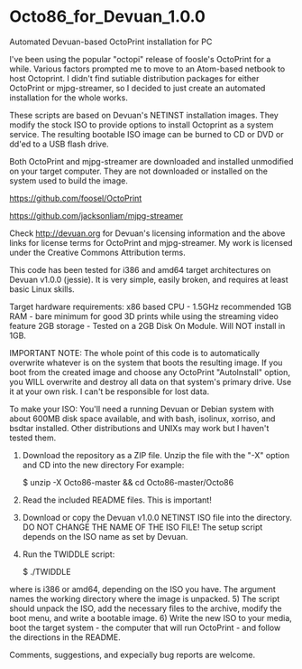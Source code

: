 # Octo86_for_Devuan_1.0.0
Automated Devuan-based OctoPrint installation for PC

  I've been using the popular "octopi" release of foosle's OctoPrint for a while.  Various factors prompted me to move to an Atom-based netbook to host Octoprint.  I didn't find sutiable distribution packages for either OctoPrint or mjpg-streamer, so I decided to just create an automated installation for the whole works.

  These scripts are based on Devuan's NETINST installation images.  They modify the stock ISO to provide options to install Octoprint as a system service.  The resulting bootable ISO image can be burned to CD or DVD or dd'ed to a USB flash drive.

  Both OctoPrint and mjpg-streamer are downloaded and installed unmodified on your target computer.  They are not downloaded or installed on the system used to build the image.
  
  https://github.com/foosel/OctoPrint
  
  https://github.com/jacksonliam/mjpg-streamer
  
  Check http://devuan.org for Devuan's licensing information and the above links for license terms for OctoPrint and mjpg-streamer.  My work is licensed under the Creative Commons Attribution terms.
  
  This code has been tested for i386 and amd64 target architectures on Devuan v1.0.0 (jessie).  It is very simple, easily broken, and requires at least basic Linux skills.
  
Target hardware requirements:
x86 based CPU - 1.5GHz recommended
1GB RAM - bare minimum for good 3D prints while using the streaming video feature
2GB storage - Tested on a 2GB Disk On Module.  Will NOT install in 1GB.
  
  IMPORTANT NOTE:
  The whole point of this code is to automatically overwrite whatever is on the system that boots the resulting image.  If you boot from the created image and choose any OctoPrint "AutoInstall" option, you WILL overwrite and destroy all data on that system's primary drive.  Use it at your own risk.  I can't be responsible for lost data.

  
  To make your ISO:
  You'll need a running Devuan or Debian system with about 600MB disk space available, and with bash, isolinux, xorriso, and bsdtar installed.  Other distributions and UNIXs may work but I haven't tested them.

1) Download the repository as a ZIP file. Unzip the file with the "-X" option and CD into the new directory For example:

   $ unzip -X Octo86-master && cd Octo86-master/Octo86

2) Read the included README files.  This is important!
3) Download or copy the Devuan v1.0.0 NETINST ISO file into the directory.  DO NOT CHANGE THE NAME OF THE ISO FILE!  The setup script depends on the ISO name as set by Devuan.
4) Run the TWIDDLE script:

   $ ./TWIDDLE <arch> <subdir>
  
  where <arch> is i386 or amd64, depending on the ISO you have.  The <subdir> argument names the working directory where the image is unpacked.
5)  The script should unpack the ISO, add the necessary files to the archive, modify the boot menu, and write a bootable image.
6)  Write the new ISO to your media, boot the target system - the computer that will run OctoPrint - and follow the directions in the README.


Comments, suggestions, and expecially bug reports are welcome.
